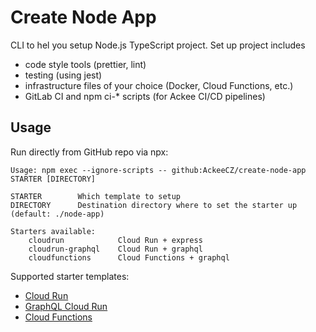 # Create Node App

CLI to hel you setup Node.js TypeScript project. Set up project includes

- code style tools (prettier, lint)
- testing (using jest)
- infrastructure files of your choice (Docker, Cloud Functions, etc.)
- GitLab CI and npm ci-\* scripts (for Ackee CI/CD pipelines)

## Usage

Run directly from GitHub repo via npx:

```
Usage: npm exec --ignore-scripts -- github:AckeeCZ/create-node-app STARTER [DIRECTORY]

STARTER        Which template to setup
DIRECTORY      Destination directory where to set the starter up (default: ./node-app)

Starters available:
    cloudrun            Cloud Run + express
    cloudrun-graphql    Cloud Run + graphql
    cloudfunctions      Cloud Functions + graphql
```

Supported starter templates:

- [Cloud Run](./starter/cloudrun/README.md)
- [GraphQL Cloud Run](./starter/cloudrun-graphql/README.md)
- [Cloud Functions](./starter/cloudfunctions/README.md)
